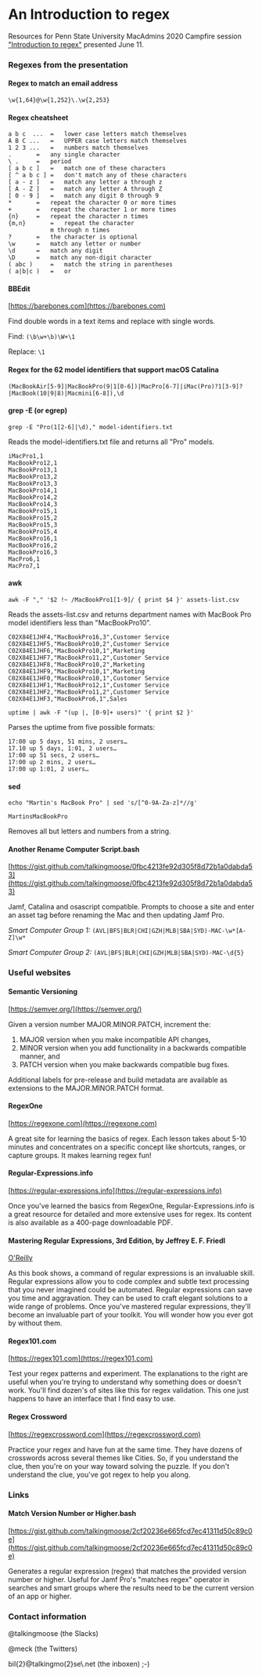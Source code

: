 # An Introduction to regex
Resources for Penn State University MacAdmins 2020 Campfire session ["Introduction to regex"](https://macadmins.psu.edu/2020/05/26/psumac20-451/) presented June 11.

### Regexes from the presentation

#### Regex to match an email address

`\w{1,64}@\w{1,252}\.\w{2,253}`

#### Regex cheatsheet

```
a b c  ...	=	lower case letters match themselves
A B C ...	=	UPPER case letters match themselves
1 2 3 ...	=	numbers match themselves
.		=	any single character
\ .		=	period
[ a b c ]	=	match one of these characters
[ ^ a b c ]	=	don't match any of these characters
[ a - z ]	=	match any letter a through z
[ A - Z ]	=	match any letter A through Z
[ 0 - 9 ]	=	match any digit 0 through 9
*		=	repeat the character 0 or more times
+		=	repeat the character 1 or more times
{n}		=	repeat the character n times
{m,n}		=	repeat the character
			m through n times
?		=	the character is optional
\w		=	match any letter or number
\d		=	match any digit
\D		=	match any non-digit character
( abc )		=	match the string in parentheses
( a|b|c )	=	or
```

#### BBEdit
[https://barebones.com](https://barebones.com)

Find double words in a text items and replace with single words.

Find:    `(\b\w+\b)\W+\1`

Replace: `\1`

#### Regex for the 62 model identifiers that support macOS Catalina

`(MacBookAir[5-9]|MacBookPro(9|1[0-6])|MacPro[6-7]|iMac(Pro)?1[3-9]?|MacBook(10|9|8)|Macmini[6-8]),\d`

#### grep -E (or egrep)

`grep -E "Pro(1[2-6]|\d)," model-identifiers.txt`

Reads the model-identifiers.txt file and returns all "Pro" models.

```
iMacPro1,1
MacBookPro12,1
MacBookPro13,1
MacBookPro13,2
MacBookPro13,3
MacBookPro14,1
MacBookPro14,2
MacBookPro14,3
MacBookPro15,1
MacBookPro15,2
MacBookPro15,3
MacBookPro15,4
MacBookPro16,1
MacBookPro16,2
MacBookPro16,3
MacPro6,1
MacPro7,1
```

#### awk

`awk -F "," '$2 !~ /MacBookPro1[1-9]/ { print $4 }' assets-list.csv`

Reads the assets-list.csv and returns department names with MacBook Pro model identifiers less than "MacBookPro10".

```
C02X84E1JHF4,"MacBookPro16,3",Customer Service
C02X84E1JHF5,"MacBookPro10,2",Customer Service
C02X84E1JHF6,"MacBookPro10,1",Marketing
C02X84E1JHF7,"MacBookPro11,2",Customer Service
C02X84E1JHF8,"MacBookPro10,2",Marketing
C02X84E1JHF9,"MacBookPro10,1",Marketing
C02X84E1JHF0,"MacBookPro10,1",Customer Service
C02X84E1JHF1,"MacBookPro12,1",Customer Service
C02X84E1JHF2,"MacBookPro11,2",Customer Service
C02X84E1JHF3,"MacBookPro6,1",Sales
```

`uptime | awk -F "(up |, [0-9]+ users)" '{ print $2 }'`

Parses the uptime from five possible formats:

```
17:00 up 5 days, 51 mins, 2 users…
17.10 up 5 days, 1:01, 2 users…
17:00 up 51 secs, 2 users…
17:00 up 2 mins, 2 users…
17:00 up 1:01, 2 users…
```

#### sed

`echo "Martin's MacBook Pro" | sed 's/[^0-9A-Za-z]*//g'`

`MartinsMacBookPro`

Removes all but letters and numbers from a string.

#### Another Rename Computer Script.bash
[https://gist.github.com/talkingmoose/0fbc4213fe92d305f8d72b1a0dabda53](https://gist.github.com/talkingmoose/0fbc4213fe92d305f8d72b1a0dabda53)

Jamf, Catalina and osascript compatible. Prompts to choose a site and enter an asset tag before renaming the Mac and then updating Jamf Pro.

*Smart Computer Group 1:*	`(AVL|BFS|BLR|CHI|GZH|MLB|SBA|SYD)-MAC-\w*[A-Z]\w*`

*Smart Computer Group 2:*	`(AVL|BFS|BLR|CHI|GZH|MLB|SBA|SYD)-MAC-\d{5}`

### Useful websites

#### Semantic Versioning
[https://semver.org/](https://semver.org/)

Given a version number MAJOR.MINOR.PATCH, increment the:

1. MAJOR version when you make incompatible API changes,
2. MINOR version when you add functionality in a backwards compatible manner, and
3. PATCH version when you make backwards compatible bug fixes.

Additional labels for pre-release and build metadata are available as extensions to the MAJOR.MINOR.PATCH format.

#### RegexOne
[https://regexone.com](https://regexone.com)

A great site for learning the basics of regex. Each lesson takes about 5-10 minutes and concentrates on a specific concept like shortcuts, ranges, or capture groups. It makes learning regex fun!

#### Regular-Expressions.info
[https://regular-expressions.info](https://regular-expressions.info)

Once you've learned the basics from RegexOne, Regular-Expressions.info is a great resource for detailed and more extensive uses for regex. Its content is also available as a 400-page downloadable PDF.

#### Mastering Regular Expressions, 3rd Edition, by Jeffrey E. F. Friedl
[O'Reilly](https://www.oreilly.com/library/view/mastering-regular-expressions/0596528124/)

As this book shows, a command of regular expressions is an invaluable skill. Regular expressions allow you to code complex and subtle text processing that you never imagined could be automated. Regular expressions can save you time and aggravation. They can be used to craft elegant solutions to a wide range of problems. Once you've mastered regular expressions, they'll become an invaluable part of your toolkit. You will wonder how you ever got by without them.

#### Regex101.com
[https://regex101.com](https://regex101.com)

Test your regex patterns and experiment. The explanations to the right are useful when you're trying to understand why something does or doesn't work. You'll find dozen's of sites like this for regex validation. This one just happens to have an interface that I find easy to use.

#### Regex Crossword
[https://regexcrossword.com](https://regexcrossword.com)

Practice your regex and have fun at the same time. They have dozens of crosswords across several themes like Cities. So, if you understand the clue, then you're on your way toward solving the puzzle. If you don't understand the clue, you've got regex to help you along.

### Links

#### Match Version Number or Higher.bash
[https://gist.github.com/talkingmoose/2cf20236e665fcd7ec41311d50c89c0e](https://gist.github.com/talkingmoose/2cf20236e665fcd7ec41311d50c89c0e)

Generates a regular expression (regex) that matches the provided version number or higher. Useful for Jamf Pro's "matches regex" operator in searches and smart groups where the results need to be the current version of an app or higher.

### Contact information

@talkingmoose (the Slacks)

@meck (the Twitters)

bil{2}@talkingmo(2}se\\.net (the inboxen) ;-)